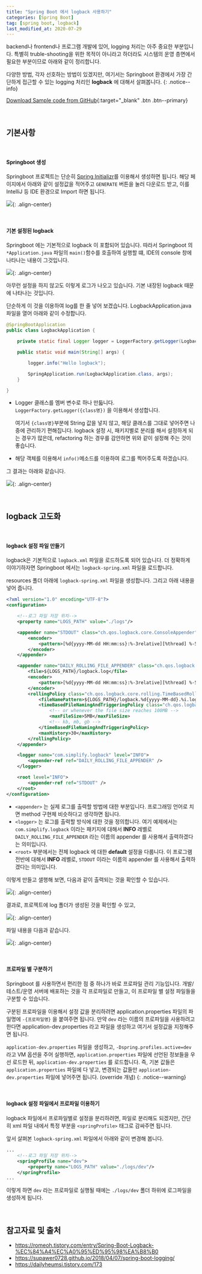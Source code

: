 ```yaml
---
title: "Spring Boot 에서 logback 사용하기"
categories: [Spring Boot]
tag: [spring boot, logback]
last_modified_at: 2020-07-29
---
```

backend나 frontend나 프로그램 개발에 있어, logging 처리는 아주 중요한 부분입니다. 특별히 truble-shooting을 위한 목적이 아니라고 하더라도 시스템의 운영 층면에서 필요한 부분이므로 아래와 같이 정리합니다.

다양한 방법, 각자 선호하는 방법이 있겠지만, 여기서는 Springboot 환경에서 가장 간단하게 접근할 수 있는 logging 처리인 **logback** 에 대해서 살펴봅니다. 
{: .notice--info}

[Download Sample code from GitHub](https://github.com/Simplify-Criss/SampleProjects/tree/master/logback){:target="_blank" .btn .btn--primary}

<br/>

## 기본사항

<br/>

#### Springboot 생성

Springboot 프로젝트는 단순히 [Spring Initializr]()를 이용해서 생성하면 됩니다. 해당 페이지에서 아래와 같이 설정값을 적어주고 `GENERATE` 버튼을 눌러 다운로드 받고, 이를 IntelliJ 등 IDE 환경으로 Import 하면 됩니다.

![](/assets/images/2020-07-29-spring-logging/start.spring.io-2020.07.29-18_04_14.png){: .align-center}

<br/>

#### 기본 설정된 logback

Springboot 에는 기본적으로 logback 이 포함되어 있습니다. 따라서 Springboot 의 `*Application.java` 파일의 `main()`함수를 호출하여 실행할 떄, IDE의 console 창에 나타나는 내용이 그것입니다. 

![](/assets/images/2020-07-29-spring-logging/screenCapture.png){: .align-center}

아무런 설정을 하지 않고도 이렇게 로그가 나오고 있습니다. 기본 내장된 logback 때문에 나타나는 것입니다. 

단순하게 이 것을 이용하여 log를 한 줄 넣어 보겠습니다. LogbackApplication.java 파일을 열어 아래와 같이 수정합니다. 

```java
@SpringBootApplication
public class LogbackApplication {

	private static final Logger logger = LoggerFactory.getLogger(LogbackApplication.class);

	public static void main(String[] args) {

		logger.info("Hello logback");

		SpringApplication.run(LogbackApplication.class, args);
	}

}
```

- Logger 클래스를 멤버 변수로 하나 만듧니다. `LoggerFactory.getLogger({class명})` 을 이용해서 생성합니다. 

    여기서 `{class명}`부분에 String 값을 넣지 않고, 해당 클래스를 그대로 넣어주면 나중에 관리하기 편해집니다. logback 설정 시, 패키지별로 분리를 해서 설정하게 되는 경우가 많은데, refactoring 하는 경우를 감안하면 위와 같이 설정해 주는 것이 좋습니다. 

- 해당 객체를 이용해서 `info()`메소드를 이용하여 로그를 찍어주도록 하겠습니다. 

그 결과는 아래와 같습니다. 

![](/assets/images/2020-07-29-spring-logging/screenCapture2.png){: .align-center}

<br/>

## logback 고도화

<br/>

#### logback 설정 파일 만들기

logback은 기본적으로 `logback.xml` 파일을 로드하도록 되어 있습니다. 더 정확하게 이야기하자면 Springboot 에서는 `logback-spring.xml` 파일을 로드합니다. 

resources 폴더 아래에 `logback-spring.xml` 파일을 생성합니다. 그리고 아래 내용을 넣어 줍니다. 

```xml
<?xml version="1.0" encoding="UTF-8"?>
<configuration>

    <!--로그 파일 저장 위치-->
    <property name="LOGS_PATH" value="./logs"/>

    <appender name="STDOUT" class="ch.qos.logback.core.ConsoleAppender">
        <encoder>
            <pattern>[%d{yyyy-MM-dd HH:mm:ss}:%-3relative][%thread] %-5level %logger{35} - %msg%n</pattern>
        </encoder>
    </appender>

    <appender name="DAILY_ROLLING_FILE_APPENDER" class="ch.qos.logback.core.rolling.RollingFileAppender">
        <file>${LOGS_PATH}/logback.log</file>
        <encoder>
            <pattern>[%d{yyyy-MM-dd HH:mm:ss}:%-3relative][%thread] %-5level %logger{35} - %msg%n</pattern>
        </encoder>
        <rollingPolicy class="ch.qos.logback.core.rolling.TimeBasedRollingPolicy">
            <fileNamePattern>${LOGS_PATH}/logback.%d{yyyy-MM-dd}.%i.log.gz</fileNamePattern>
            <timeBasedFileNamingAndTriggeringPolicy class="ch.qos.logback.core.rolling.SizeAndTimeBasedFNATP">
                <!-- or whenever the file size reaches 100MB -->
                <maxFileSize>5MB</maxFileSize>
                <!-- kb, mb, gb -->
            </timeBasedFileNamingAndTriggeringPolicy>
            <maxHistory>30</maxHistory>
        </rollingPolicy>
    </appender>

    <logger name="com.simplify.logback" level="INFO">
        <appender-ref ref="DAILY_ROLLING_FILE_APPENDER" />
    </logger>

    <root level="INFO">
        <appender-ref ref="STDOUT" />
    </root>
</configuration>
```

- `<appender>` 는 실제 로그를 출력할 방법에 대한 부분입니다. 프로그래밍 언어로 치면 method 구현체 비슷하다고 생각하면 됩니다.
- `<logger>` 는 로그를 출력할 방식에 대한 것을 정의합니다. 여기 예제에서는 `com.simplify.logback` 이라는 패키지에 대해서 **INFO** 레벨로 `DAILY_ROLLING_FILE_APPENDER` 라는 이름의 appender 를 사용해서 출력하겠다는 의미입니다.
- `<root>` 부분에서는 전체 logback 에 대한 **default** 설정을 다룹니다. 이 프로그램 전반에 대해서 **INFO** 레벨로, `STDOUT` 이라는 이름의 appender 를 사용해서 출력하겠다는 의미입니다.

이렇게 만들고 샐행해 보면, 다음과 같이 출력되는 것을 확인할 수 있습니다. 

![](/assets/images/2020-07-29-spring-logging/screenCapture3.png){: .align-center}

결과로, 프로젝트에 log 폴더가 생성된 것을 확인할 수 있고, 

![](/assets/images/2020-07-29-spring-logging/screenCapture4.png){: .align-center}

파일 내용을 다음과 같습니다.

![](/assets/images/2020-07-29-spring-logging/screenCapture5.png){: .align-center}

<br/>

#### 프로파일 별 구분하기

Springboot 를 사용하면서 편리한 점 중 하나가 바로 프로파일 관리 기능입니다. 개발/테스트/운영 서버에 배포하는 것을 각 프로파일로 만들고, 이 프로파일 별 설정 파일들을 구분할 수 있습니다. 

구분된 프로파일을 이용해서 설정 값을 분리하려면 application.properties 파일의 파일명에 `-{프로파일명}` 을 붙여주면 됩니다. 만약 `dev` 라는 이름의 프로파일을 사용하려고 한다면 application-dev.properties 라고 파일을 생성하고 여기서 설정값을 지정해주면 됩니다.

`application-dev.properties` 파일을 생성하고, `-Dspring.profiles.active=dev` 라고 VM 옵션을 주어 실행하면, `application.properties` 파일에 선언된 정보들을 우선 로드한 뒤, `application-dev.properties` 를 로드합니다. 즉, 기본 값들은 `application.properties` 파일에 다 넣고, 변경되는 값들만 `application-dev.properties` 파일에 넣어주면 됩니다. (override 개념)
{: .notice--warning}

<br/>

#### logback 설정 파일에서 프로파일 이용하기

logback 파일에서 프로파일별로 설정을 분리하려면, 파일로 분리해도 되겠지만, 간단히 xml 파일 내에서 특정 부분을 `<springProfile>` 태그로 감싸주면 됩니다. 

앞서 살펴본 `logback-spring.xml` 파일에서 아래와 같이 변경해 봅니다. 

```xml
...
    <!--로그 파일 저장 위치-->
    <springProfile name="dev">
        <property name="LOGS_PATH" value="./logs/dev"/>
    </springProfile>
...
```

이렇게 하면 `dev` 라는 프로파일로 실행될 때에는 `./logs/dev` 폴더 하위에 로그파일을 생성하게 됩니다.

<br/>

## 참고자료 및 출처

- <https://romeoh.tistory.com/entry/Spring-Boot-Logback-%EC%84%A4%EC%A0%95%ED%95%98%EA%B8%B0>
- <https://supawer0728.github.io/2018/04/07/spring-boot-logging/>
- <https://dailyheumsi.tistory.com/173>